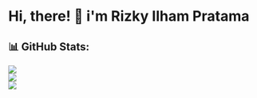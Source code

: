 <h1  style="font-weight: 700;">Hi, there! 👋 i'm Rizky Ilham Pratama</h1>

## 📊 GitHub Stats:
![](https://github-readme-stats.vercel.app/api?username=rizkyilhampra&theme=catppuccin_mocha&hide_border=true&include_all_commits=true&count_private=true)<br/>
![](https://github-readme-streak-stats.herokuapp.com/?user=rizkyilhampra&theme=catppuccin_mocha&hide_border=true)<br/>
![](https://github-readme-stats.vercel.app/api/top-langs/?username=rizkyilhampra&theme=catppuccin_mocha&hide_border=true&include_all_commits=true&count_private=true&layout=compact)
